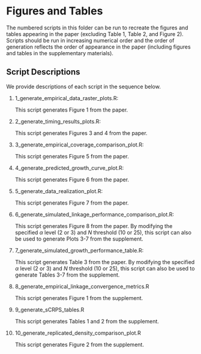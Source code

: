 # Figures and Tables
The numbered scripts in this folder can be run to recreate the figures and tables appearing in the paper (excluding Table 1, Table 2, and Figure 2). Scripts should be run in increasing numerical order and the order of generation reflects the order of appearance in the paper (including figures and tables in the supplementary materials).

## Script Descriptions
We provide descriptions of each script in the sequence below.

1. 1_generate_empirical_data_raster_plots.R: 

    This script generates Figure 1 from the paper.
  
2. 2_generate_timing_results_plots.R: 

    This script generates Figures 3 and 4 from the paper.
  
3. 3_generate_empirical_coverage_comparison_plot.R: 

    This script generates Figure 5 from the paper.
  
4. 4_generate_predicted_growth_curve_plot.R: 

    This script generates Figure 6 from the paper.
  
5. 5_generate_data_realization_plot.R: 

    This script generates Figure 7 from the paper.
  
6. 6_generate_simulated_linkage_performance_comparison_plot.R: 

    This script generates Figure 8 from the paper. By modifying the specified $\alpha$ level (2 or 3) and $N$ threshold (10 or 25), this script can also be used to generate Plots 3-7 from the supplement.

7. 7_generate_simulated_growth_performance_table.R: 

    This script generates Table 3 from the paper. By modifying the specified $\alpha$ level (2 or 3) and $N$ threshold (10 or 25), this script can also be used to generate Tables 3-7 from the supplement.
  
8. 8_generate_empirical_linkage_convergence_metrics.R

    This script generates Figure 1 from the supplement.

9. 9_generate_sCRPS_tables.R

    This script generates Tables 1 and 2 from the supplement.

10. 10_generate_replicated_density_comparison_plot.R

    This script generates Figure 2 from the supplement.
